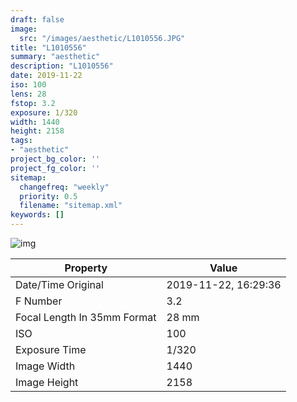 ```yaml
---
draft: false
image:
  src: "/images/aesthetic/L1010556.JPG"
title: "L1010556"
summary: "aesthetic"
description: "L1010556"
date: 2019-11-22
iso: 100
lens: 28
fstop: 3.2
exposure: 1/320
width: 1440
height: 2158
tags:
- "aesthetic"
project_bg_color: ''
project_fg_color: ''
sitemap:
  changefreq: "weekly"
  priority: 0.5
  filename: "sitemap.xml"
keywords: []
---
```


![img](/images/aesthetic/L1010556.JPG)


Property | Value
---------|------
Date/Time Original              | 2019-11-22, 16:29:36
F Number                        | 3.2
Focal Length In 35mm Format     | 28 mm
ISO                             | 100
Exposure Time                   | 1/320
Image Width                     | 1440
Image Height                    | 2158
